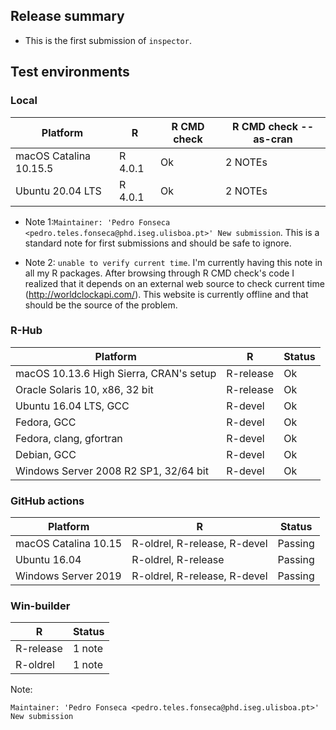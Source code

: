 
## Release summary

* This is the first submission of `inspector`.

## Test environments

### Local 

| Platform               | R        | R CMD check | R CMD check --as-cran |
| -----                  | -----    | -----       | -----                 |
| macOS Catalina 10.15.5 | R 4.0.1  | Ok          | 2 NOTEs               |
| Ubuntu 20.04 LTS       | R 4.0.1  | Ok          | 2 NOTEs               |

* Note 1:`Maintainer: 'Pedro Fonseca <pedro.teles.fonseca@phd.iseg.ulisboa.pt>'
New submission`. This is a standard note for first submissions and should be safe to ignore.

* Note 2: `unable to verify current time`. I'm currently having this note in all my R packages. After browsing through R CMD check's code I realized that it depends on an external web source to check current time (http://worldclockapi.com/). This website is currently offline and that should be the source of the problem.

### R-Hub

| Platform    | R     | Status |
| -----       | ----- | ----- |
| macOS 10.13.6 High Sierra, CRAN's setup | R-release | Ok |
| Oracle Solaris 10, x86, 32 bit | R-release | Ok |
| Ubuntu 16.04 LTS, GCC | R-devel | Ok |
| Fedora, GCC | R-devel | Ok
| Fedora, clang, gfortran | R-devel | Ok |
| Debian, GCC | R-devel | Ok |
| Windows Server 2008 R2 SP1, 32/64 bit | R-devel | Ok |

### GitHub actions

| Platform    | R     | Status |
| -----       | ----- | ----- |
| macOS Catalina 10.15 | R-oldrel, R-release, R-devel | Passing |
| Ubuntu 16.04 | R-oldrel, R-release | Passing |
| Windows Server 2019 | R-oldrel, R-release, R-devel | Passing |

### Win-builder

| R          | Status |
| -----      | -----  |
| R-release  | 1 note |
| R-oldrel   | 1 note |

Note:

```
Maintainer: 'Pedro Fonseca <pedro.teles.fonseca@phd.iseg.ulisboa.pt>'
New submission
```

